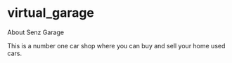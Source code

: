 # virtual_garage

About Senz Garage

This is a number one car shop where you can buy and sell your home used cars.